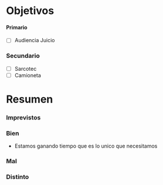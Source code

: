 # Objetivos

#### Primario
- [ ] Audiencia Juicio

### Secundario
- [ ] Sarcotec
- [ ] Camioneta

# Resumen

### Imprevistos


### Bien
- Estamos ganando tiempo que es lo unico que necesitamos


### Mal


### Distinto 